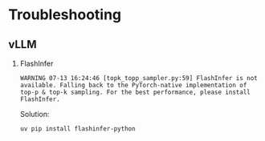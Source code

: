 # Troubleshooting

## vLLM

1. FlashInfer

   ```
   WARNING 07-13 16:24:46 [topk_topp_sampler.py:59] FlashInfer is not available. Falling back to the PyTorch-native implementation of top-p & top-k sampling. For the best performance, please install FlashInfer.
   ```

   Solution:

   ```
   uv pip install flashinfer-python
   ```
